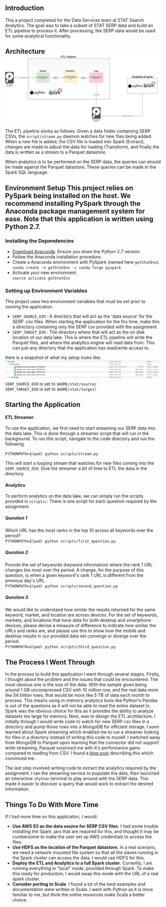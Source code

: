 
  
## Introduction 

This a project completed for the Data Services team at STAT Search Analytics. The goal was to take a subset of STAT SERP data and build an ETL pipeline to process it. After processing, the SERP data would be used for some analytical functionality.     
    
## Architecture ![STAT ETL Architecture](https://raw.githubusercontent.com/tuckerbuchy/getstat-dataservices/master/assets/getstat.png)    
 The ETL pipeline works as follows. Given a data folder containing SERP CSVs, the `script/stream.py` daemon watches for new files being added. When a new file is added, the CSV file is loaded into Spark (Extract), changes are made to adjust the data for loading (Transform), and finally the data is written as a stream to a Parquet datastore.     
    
When analytics is to be performed on the SERP data, the queries can should be made against the Parquet datastore. These queries can be made in the Spark SQL language.     
    
## Environment Setup This project relies on PySpark being installed on the host. We recommend installing PySpark through the Anaconda package management system for ease. **Note that this application is written using Python 2.7.**    
  ### Installing the Dependencies  
 - [Download Anaconda](https://www.continuum.io/downloads%20%28python%202.7%29). Ensure you down the Python 2.7 version.    
 - Follow the Anaconda installation procedure.    
 - Create a Anaconda environment with PySpark (named here `getStatEnv`).    
     ```conda create -n getStatEnv -c conda-forge pyspark```    
 - Activate your new environment.    
    ```source activate getStatEnv```  
  
  ### Setting up Environment Variables  
This project uses two environment variables that must be set prior to running the application.  
  
 - `SERP_SOURCE_DIR` : A directory that will act as the 'data source' for the SERP .csv files. When starting the application for the firs time, make this a directory containing only the SERP csv provided with the assignment.   
 - `SERP_TARGET_DIR` : The directory where that will act as the on disk location of our data lake. This is where the ETL pipeline will write the Parquet files, and where the analytics engine will read data from. This can just any directory that the application has read/write access to.  
  
Here is a snapshot of what my setup looks like:  
![Local Directory Setup](https://raw.githubusercontent.com/tuckerbuchy/getstat-dataservices/master/assets/dir_structure.png)  
`SERP_SOURCE_DIR` is set to `$HOME/stat/source/`  
`SERP_TARGET_DIR` is set to `$HOME/stat/target/`  
  
## Starting the Application  
  
#### ETL Streamer  
To use the application, we first need to start streaming our SERP data into the data lake. This is done through a streamer script that will run in the background. To run this script, navigate to the code directory and run the following.  
  
`PYTHONPATH=$(pwd) python scripts/stream.py`  
  
This will start a looping stream that watches for new files coming into the `SERP_SOURCE_DIR`. Give the streamer a bit of time to ETL the data in the directory.  
  
#### Analytics  
To perform analytics on the data lake, we can simply run the scripts provided in `scripts/`. There is one script for each question required by the assignment  
  
##### Question 1  
Which URL has the most ranks in the top 10 across all keywords over the period?  
`PYTHONPATH=$(pwd) python scripts/first_question.py`  
##### Question 2  
Provide the set of keywords (keyword information) where the rank 1 URL changes the most over the period. A change, for the purpose of this question, is when a given keyword's rank 1 URL is different from the previous day's URL.  
`PYTHONPATH=$(pwd) python scripts/second_question.py`  
##### Question 3  
We would like to understand how similar the results returned for the same keyword, market, and location are across devices. For the set of keywords, markets, and locations that have data for both desktop and smartphone devices, please devise a measure of difference to indicate how similar the URLs and ranks are, and please use this to show how the mobile and desktop results in our provided data set converge or diverge over the period.  
`PYTHONPATH=$(pwd) python scripts/third_question.py`  
  
## The Process I Went Through  
In the process to build this application I went through several stages. Firstly, I thought about the problem and the issues that could be encountered. The most obvious one is the size of the data. With the sample given being around 1 GB uncompressed CSV with 10 million row, and the real data more like 54 billion rows, that would be more like 5 TB of data each month to process. This means using in-memory analytics tools like Python's Pandas is out of the questions as it will not be able to read the entire dataset in. Spark was the obvious choice for this as it provides the ability to analyze datasets too large for memory. Next, was to design the ETL architecture. I initially through I would write code to watch for new SERP csv files in a directory and pump those rows into a MongoDB for efficient storage. I soon learned about Spark streaming which enabled me to run a streamer looking for files in a directory instead of writing this code to myself. I switched away from MongoDB to Parquet upon learning that the connector did not support write streaming. Parquet surprised me with it's performance gains compared to reading from CSV. I found a [blog post](https://dzone.com/articles/how-to-be-a-hero-with-powerful-parquet-google-and) describing this which convinced me. 

The last step involved writing code to extract the analytics required by the assignment. I ran the streaming service to populate the data, then launched an interactive `iPython` terminal to play around with the SERP data. This made it easier to discover a query that would work to extract the desired information. 
  
## Things To Do With More Time  
If I had more time on this application, I would:  
  
 - **Use AWS S3 as the data source for SERP CSV files**. I had some trouble installing the Spark .jars that are required for this, and thought it may be cumbersome to make the user set up AWS credentials to access the files.  
 - **Use HDFS as the location of the Parquet datastore**. In a real scenario, we need a network mounted file system so that all the slaves running in the Spark cluster can access the data. I would use HDFS for this.   
 - **Deploy the ETL and Analytics to a full Spark cluster**. Currently, I am running everything in "local" mode, provided through Spark. To make this ready for production, I would swap this mode with the URL of a real spark cluster.   
 - **Consider porting to Scala**. I found a lot of the best examples and documentation were written in Scala. I went with Python as it is more familiar to me, but think the online resources make Scala a better choice.   